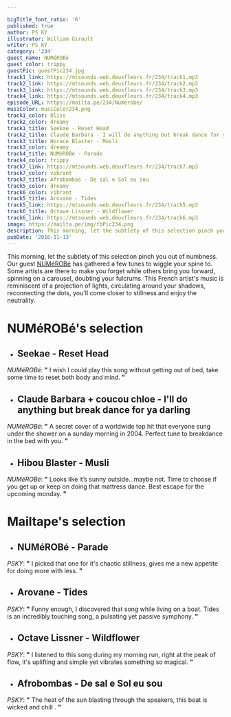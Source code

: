 ```yaml
---

bigTitle_font_ratio: '6'
published: true
author: PS KY
illustrator: William Girault
writer: PS KY
category: '234'
guest_name: NUMéROBé
guest_color: trippy
guestPic: guestPic234.jpg
track1_link: https://mtsounds.web.deuxfleurs.fr/234/track1.mp3
track2_link: https://mtsounds.web.deuxfleurs.fr/234/track2.mp3
track3_link: https://mtsounds.web.deuxfleurs.fr/234/track3.mp3
track4_link: https://mtsounds.web.deuxfleurs.fr/234/track4.mp3
episode_URL: https://mailta.pe/234/Numerobe/
musiColor: musiColor234.png
track1_color: bliss
track2_color: dreamy
track1_title: Seekae - Reset Head
track2_title: Claude Barbara - I will do anything but break dance for ya , darling (w coucou chloé )
track3_title: Horace Blaster - Musli
track3_color: dreamy
track4_title: NUMéROBé - Parade
track4_color: trippy
track7_link: https://mtsounds.web.deuxfleurs.fr/234/track7.mp3
track7_color: vibrant
track7_title: Afrobombas - De sal e Sol eu sou
track5_color: dreamy
track6_color: vibrant
track5_title: Arovane - Tides
track5_link: https://mtsounds.web.deuxfleurs.fr/234/track5.mp3
track6_title: Octave Lissner - Wildflower
track6_link: https://mtsounds.web.deuxfleurs.fr/234/track6.mp3
image: https://mailta.pe/img/fbPic234.png
description: This morning, let the subtlety of this selection pinch you out of numbness. Our guest NUMéRObé has gathered a few tunes to wiggle your spine to. Some artists are there to make you forget while others bring you forward, spinning on a carousel, doubting your fulcrums.
pubDate: '2016-11-13'
---
```

 This morning, let the subtlety of this selection pinch you out of numbness. Our guest [NUMéROBé](https://www.facebook.com/NuMeroBe/ "Numérobé's FB") has gathered a few tunes to wiggle your spine to. Some artists are there to make you forget while others bring you forward, spinning on a carousel, doubting your fulcrums. This French artist's music is reminiscent of a projection of lights, circulating around your shadows, reconnecting the dots, you'll come closer to stillness and enjoy the neutrality. 


# **NUMéROBé's selection**

+ ## Seekae - Reset Head 
_NUMéROBé_: **"** I wish I could play this song without getting out of bed, take some time to reset both body and mind. **"** 

+ ## Claude Barbara + coucou chloe -  I'll do anything but break dance for ya darling
_NUMéROBé_: **"** A secret cover of a worldwide top hit that everyone sung under the shower on a sunday morning in 2004. Perfect tune to breakdance in the bed with you. **"** 

+ ## Hibou Blaster - Musli 
_NUMéROBé_: **"** Looks like it’s sunny outside…maybe not. Time to choose if you get up or keep on doing that mattress dance. Best escape for the upcoming monday. **"** 

# **Mailtape's selection**

+ ## NUMéROBé - Parade 
_PSKY_:  **"**  I picked that one for it's chaotic stillness, gives me a new appetite for doing more with less. **"** 

+ ## Arovane - Tides
_PSKY_:  **"**  Funny enough, I discovered that song while living on a boat. Tides is an incredibly touching song, a pulsating yet passive symphony. **"** 

+ ## Octave Lissner - Wildflower 
_PSKY_:  **"**  I listened to this song during my morning run, right at the peak of flow, it's uplifting and simple yet vibrates something so magical. **"** 

+ ## Afrobombas - De sal e Sol eu sou
_PSKY_:  **"**  The heat of the sun blasting through the speakers, this beat is wicked and chill .  **"** 

